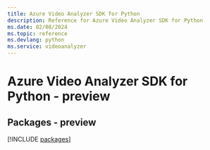 ```yaml
---
title: Azure Video Analyzer SDK for Python
description: Reference for Azure Video Analyzer SDK for Python
ms.date: 02/08/2024
ms.topic: reference
ms.devlang: python
ms.service: videoanalyzer
---
```

# Azure Video Analyzer SDK for Python - preview
## Packages - preview
[!INCLUDE [packages](video-analyzer-index.md)]